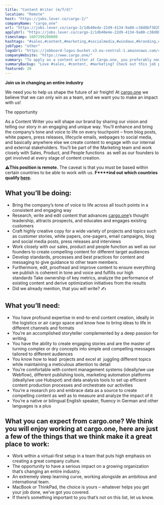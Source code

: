 ```yaml
---
title: "Content Writer (m/f/d)"
location: "Remote"
host: "https://jobs.lever.co/cargo-2/"
companyName: "cargo.one"
url: "https://jobs.lever.co/cargo-2/1db40e4e-22d9-4134-9a80-c38d8bf382b6"
applyUrl: "https://jobs.lever.co/cargo-2/1db40e4e-22d9-4134-9a80-c38d8bf382b6/apply"
timestamp: 1607299200000
hashtags: "#sales,#content,#marketing,#socialmedia,#windows,#branding,#management,#analysis,#office,#German"
jobType: "other"
logoUrl: "https://jobboard-logos-bucket.s3.eu-central-1.amazonaws.com/cargo-one"
companyWebsite: "https://www.cargo.one/"
summary: "To apply as a content writer at Cargo.one, you preferably need to have some knowledge of: experience in: #sales, #content, #marketing."
summaryBackup: "Love #sales, #content, #marketing? Check out this job post!"
featured: 20
---
```


**Join us in changing an entire industry**

We need you to help us shape the future of air freight! At [cargo.one](http://cargo.one/) we believe that we can only win as a team, and we want you to make an impact with us!

The opportunity

As a Content Writer you will shape our brand by sharing our vision and telling our story in an engaging and unique way. You’ll enhance and bring the company’s tone and voice to life on every touchpoint – from blog posts, white papers, press releases, lifecycle emails, webpages to social media, and basically anywhere else we create content to engage with our internal and external stakeholders. You’ll be part of the Marketing team and work closely with Sales, Product, and People functions  as well as our founders to get involved at every stage of content creation.

**⚠️This position is remote.** The caveat is that you must be based within certain countries to be able to work with us. **F****ind out which countries qualify [here](https://www.cargo.one/remote-working).**

## What you’ll be doing:

*   Bring the company’s tone of voice to life across all touch points in a consistent and engaging way
*   Research, write and edit content that advances [cargo.one](http://cargo.one)’s thought leadership, attracts prospects, and educates and engages existing customers
*   Craft highly creative copy for a wide variety of projects and topics such as customer stories, white papers, one-pagers, email campaigns, blog and social media posts, press releases and interviews
*   Work closely with our sales, product and people function as well as our founders to create compelling content for different target audiences 
*   Develop standards, processes and best practices for content and messaging to give guidance to other team members.
*   Furthermore, edit, proofread and improve content to ensure everything we publish is coherent in tone and voice and fulfills our high standards Take ownership of key metrics, analyze the performance of existing content and derive optimization initiatives from the results
*   Did we already mention, that you will write? ✍️

## What you’ll need:

*   You have profound expertise in end-to-end content creation, ideally in the logistics or air cargo space and know how to bring ideas to life in different channels and formats 
*   You’re an accomplished storyteller complemented by a deep passion for writing.
*   You have the ability to create engaging stories and are the master of turning complex or dry concepts into simple and compelling messages tailored to different audiences
*   You know how to lead  projects and excel at  juggling different topics while maintaining a meticulous attention to detail 
*   You’re comfortable with content management systems (ideally/we use Webflow), different publishing tools, marketing automation platforms (ideally/we use Hubspot) and data analysis tools to set up efficient content production processes and orchestrate our activities
*   You’re a research pro and embrace data as a source to create compelling content as well as to measure and analyze the impact of it 
*   You’re a native or bilingual English speaker, fluency in German and other languages is a plus

## What you can expect from cargo.one? We think you will enjoy working at cargo.one, here are just a few of the things that we think make it a great place to work:

*   Work within a virtual-first setup in a team that puts high emphasis on creating a great company culture.
*   The opportunity to have a serious impact on a growing organization that’s changing an entire industry.
*   An extremely steep learning curve, working alongside an ambitious and international team.
*   MacBook or ThinkPad, the choice is yours – whatever helps you get your job done, we’ve got you covered.
*   If there’s something important to you that’s not on this list, let us know.

